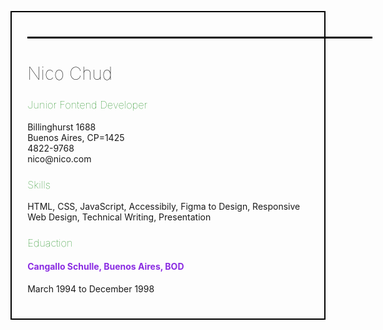 <!DOCTYPE html>
<html lang="en">
<head>
    <meta charset="UTF-8">
    <meta name="viewport" content="width=device-width, initial-scale=1.0">
    <title>Nico CV</title>
    <favicon></favicon> 
</head>
<body style="padding: 5%;">
<main style="border: solid 2px black; padding: 5%;">
    <hr style="border: solid 1.8px black; width: 550px; justify-content: left;">

<h1 style="font-weight: 50;">Nico Chud</h1>

<h3 style="color: green; font-weight: 100;">Junior Fontend Developer</h3>

<p>Billinghurst 1688 <br>Buenos Aires, CP=1425<br>4822-9768<br>nico@nico.com</p>

<h3 style="color: green; font-weight: 100;">Skills</h3>
<p>HTML, CSS, JavaScript, Accessibily, Figma to Design, Responsive Web Design, Technical Writing, Presentation</p>

<h3 style="color: green; font-weight: 100;">Eduaction</h3>

<h4 style="color: blueviolet;">Cangallo Schulle, Buenos Aires, BOD</h4>
<p>March 1994 to December 1998</p>
</main>
</body>
</html>
